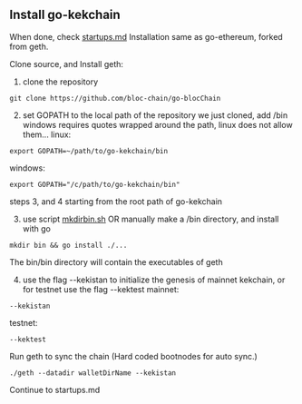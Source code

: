 ## Install go-kekchain
When done, check [startups.md](https://github.com/bloc-chain/go-blocChain/blob/main/startups.md) 
Installation same as go-ethereum, forked from geth.

Clone source, and Install geth:
1) clone the repository
``` 
git clone https://github.com/bloc-chain/go-blocChain
```

2) set GOPATH to the local path of the repository we just cloned, add /bin 
windows requires quotes wrapped around the path, linux does not allow them...
linux:
```
export GOPATH=~/path/to/go-kekchain/bin
```
windows: 
```
export GOPATH="/c/path/to/go-kekchain/bin"
```

steps 3, and 4 starting from the root path of go-kekchain 

3) use script [mkdirbin.sh](https://github.com/go-electronero/go-kekchain/blob/published/mkdirbin.sh)
OR
manually make a /bin directory, and install with go 
```
mkdir bin && go install ./...
```
The bin/bin directory will contain the executables of geth

4) use the flag --kekistan to initialize the genesis of mainnet kekchain, or for testnet use the flag --kektest
mainnet: 
```
--kekistan
```
testnet: 
```
--kektest
```

Run geth to sync the chain (Hard coded bootnodes for auto sync.)
```
./geth --datadir walletDirName --kekistan
```

Continue to startups.md
